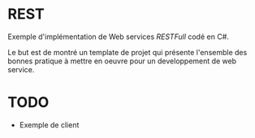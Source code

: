 # REST 

Exemple d'implémentation de Web services *RESTFull* codé en C#.

Le but est de montré un template de projet qui présente l'ensemble des bonnes pratique à mettre en oeuvre pour un developpement de web service.


# TODO
* Exemple de client

